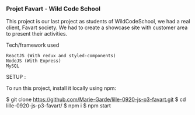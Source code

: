 ### Projet Favart - Wild Code School

This project is our last project as students of WildCodeSchool, we had a real client, Favart society.
We had to create a showcase site with customer area to present their activities.

Tech/framework used

    ReactJS (With redux and styled-components)
    NodeJS (With Express)
    MySQL

SETUP :

To run this project, install it locally using npm:

$ git clone https://github.com/Marie-Garde/lille-0920-js-p3-favart.git
$ cd lille-0920-js-p3-favart/
$ npm i
$ npm start

